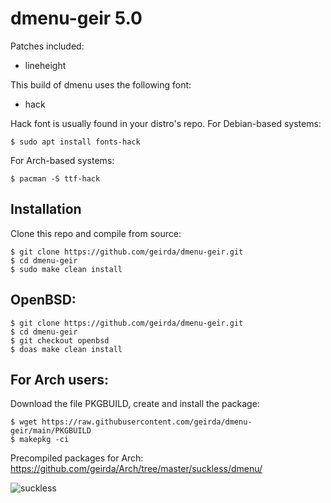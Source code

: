 # dmenu-geir 5.0

Patches included:

* lineheight

This build of dmenu uses the following font:

* hack

Hack font is usually found in your distro's repo. For Debian-based systems:

	$ sudo apt install fonts-hack

For Arch-based systems:

	$ pacman -S ttf-hack

## Installation

Clone this repo and compile from source:

	$ git clone https://github.com/geirda/dmenu-geir.git
	$ cd dmenu-geir
	$ sudo make clean install

## OpenBSD:

	$ git clone https://github.com/geirda/dmenu-geir.git
	$ cd dmenu-geir
	$ git checkout openbsd
	$ doas make clean install

## For Arch users:

Download the file PKGBUILD, create and install the package:

	$ wget https://raw.githubusercontent.com/geirda/dmenu-geir/main/PKGBUILD
	$ makepkg -ci

Precompiled packages for Arch: https://github.com/geirda/Arch/tree/master/suckless/dmenu/


![suckless](https://raw.githubusercontent.com/geirda/Arch/master/suckless/suckless.png)
